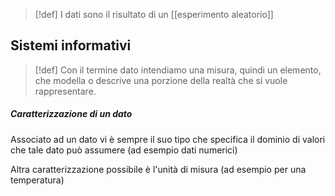 >[!def]
>I dati sono il risultato di un [[esperimento aleatorio]]


## Sistemi informativi
>[!def]
>Con il termine dato intendiamo una misura, quindi un elemento, che modella o descrive una porzione della realtà che si vuole rappresentare.


##### Caratterizzazione di un dato
Associato ad un dato vi è sempre il suo tipo che specifica il dominio di valori che tale dato può assumere (ad esempio dati numerici)

Altra caratterizzazione possibile è l'unità di misura (ad esempio per una temperatura)